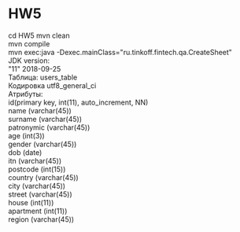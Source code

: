 # HW5
cd HW5
mvn clean <br>
mvn compile <br>
mvn exec:java -Dexec.mainClass="ru.tinkoff.fintech.qa.CreateSheet" <br>
JDK version: <br>
"11" 2018-09-25 <br>
Таблица: users_table <br>
Кодировка utf8_general_ci <br>
Атрибуты: <br>
id(primary key, int(11), auto_increment, NN) <br>
name (varchar(45)) <br>
surname (varchar(45)) <br>
patronymic (varchar(45)) <br>
age (int(3)) <br>
gender (varchar(45)) <br>
dob (date) <br>
itn (varchar(45)) <br>
postcode (int(15)) <br>
country (varchar(45)) <br>
city (varchar(45)) <br>
street (varchar(45)) <br>
house (int(11)) <br>
apartment (int(11)) <br>
region (varchar(45)) <br>
